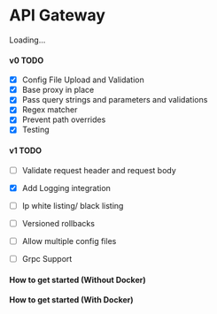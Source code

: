 # API Gateway
Loading...

#### v0 TODO
- [X] Config File Upload and Validation
- [X] Base proxy in place
- [X] Pass query strings and parameters and validations
- [X] Regex matcher
- [X] Prevent path overrides
- [X] Testing

#### v1 TODO
- [ ] Validate request header and request body
- [X] Add Logging integration
- [ ] Ip white listing/ black listing
- [ ] Versioned rollbacks
- [ ] Allow multiple config files
- [ ] Grpc Support

      
#### How to get started (Without Docker)

#### How to get started (With Docker)